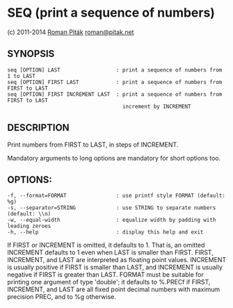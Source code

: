 # SEQ (print a sequence of numbers)

(c) 2011-2014 [Roman Piták](http://pitak.net) roman@pitak.net

## SYNOPSIS

    seq [OPTION] LAST                  : print a sequence of numbers from 1 to LAST
    seq [OPTION] FIRST LAST            : print a sequence of numbers from FIRST to LAST
    seq [OPTION] FIRST INCREMENT LAST  : print a sequence of numbers from FIRST to LAST
                                         increment by INCREMENT
## DESCRIPTION

Print numbers from FIRST to LAST, in steps of INCREMENT.

Mandatory arguments to long options are mandatory for short options too.

## OPTIONS:

    -f, --format=FORMAT                : use printf style FORMAT (default: %g)
    -s, --separator=STRING             : use STRING to separate numbers (default: \\n)
    -w, --equal-width                  : equalize width by padding with leading zeroes
    -h, --help                         : display this help and exit

If  FIRST  or INCREMENT is omitted, it defaults to 1. That is, an omitted 
INCREMENT defaults to 1 even when LAST is smaller than FIRST.  FIRST, INCREMENT,
and LAST are interpreted as floating point values.  INCREMENT is usually positive
if FIRST is smaller than LAST, and INCREMENT is usually negative if FIRST 
is greater than LAST.  FORMAT must be suitable for printing one argument 
of type 'double'; it defaults to %.PRECf  if  FIRST,  INCREMENT, and LAST 
are all fixed point decimal numbers with maximum precision PREC, and to %g otherwise.
